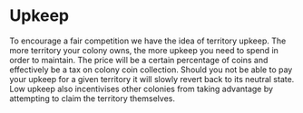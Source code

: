 # Upkeep

To encourage a fair competition we have the idea of territory upkeep. The more territory your colony owns, the more upkeep you need to spend in order to maintain. The price will be a certain percentage of coins and effectively be a tax on colony coin collection. Should you not be able to pay your upkeep for a given territory it will slowly revert back to its neutral state. Low upkeep also incentivises other colonies from taking advantage by attempting to claim the territory themselves.
